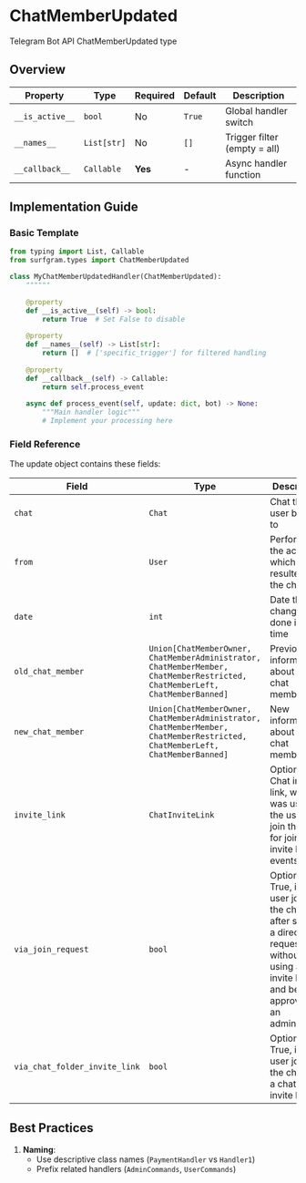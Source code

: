 # ChatMemberUpdated

Telegram Bot API ChatMemberUpdated type

## Overview

| Property        | Type               | Required | Default | Description                              |
|-----------------|--------------------|----------|---------|------------------------------------------|
| `__is_active__` | `bool`             | No       | `True`  | Global handler switch                   |
| `__names__`     | `List[str]`        | No       | `[]`    | Trigger filter (empty = all)            |
| `__callback__`  | `Callable`         | **Yes**  | -       | Async handler function                  |

## Implementation Guide

### Basic Template

```python
from typing import List, Callable
from surfgram.types import ChatMemberUpdated

class MyChatMemberUpdatedHandler(ChatMemberUpdated):
    """"""
    
    @property
    def __is_active__(self) -> bool:
        return True  # Set False to disable
        
    @property
    def __names__(self) -> List[str]:
        return []  # ['specific_trigger'] for filtered handling
        
    @property
    def __callback__(self) -> Callable:
        return self.process_event
        
    async def process_event(self, update: dict, bot) -> None:
        """Main handler logic"""
        # Implement your processing here
```

### Field Reference

The update object contains these fields:

| Field          | Type              | Description                     |
|----------------|-------------------|---------------------------------|
| `chat` | `Chat` | Chat the user belongs to |
| `from` | `User` | Performer of the action, which resulted in the change |
| `date` | `int` | Date the change was done in Unix time |
| `old_chat_member` | `Union[ChatMemberOwner, ChatMemberAdministrator, ChatMemberMember, ChatMemberRestricted, ChatMemberLeft, ChatMemberBanned]` | Previous information about the chat member |
| `new_chat_member` | `Union[ChatMemberOwner, ChatMemberAdministrator, ChatMemberMember, ChatMemberRestricted, ChatMemberLeft, ChatMemberBanned]` | New information about the chat member |
| `invite_link` | `ChatInviteLink` | Optional. Chat invite link, which was used by the user to join the chat; for joining by invite link events only. |
| `via_join_request` | `bool` | Optional. True, if the user joined the chat after sending a direct join request without using an invite link and being approved by an administrator |
| `via_chat_folder_invite_link` | `bool` | Optional. True, if the user joined the chat via a chat folder invite link |

## Best Practices

1. **Naming**: 
   - Use descriptive class names (`PaymentHandler` vs `Handler1`)
   - Prefix related handlers (`AdminCommands`, `UserCommands`)
